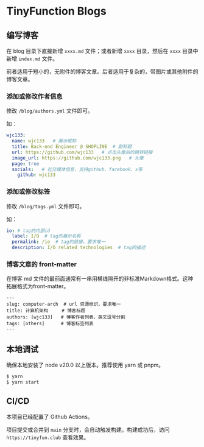 # TinyFunction Blogs

## 编写博客

在 blog 目录下直接新增 `xxxx.md` 文件；或者新增 `xxxx` 目录，然后在 `xxxx` 目录中新增 `index.md` 文件。

前者适用于短小的，无附件的博客文章。后者适用于复杂的，带图片或其他附件的博客文章。

### 添加或修改作者信息

修改 `/blog/authors.yml` 文件即可。

如：

```yml
wjc133:
  name: wjc133   # 展示昵称
  title: Back-end Engineer @ SHOPLINE  # 副标题
  url: https://github.com/wjc133   # 点击头像后的跳转链接
  image_url: https://github.com/wjc133.png   # 头像
  page: true
  socials:   # 社交媒体信息，支持github、facebook、x等
    github: wjc133
```

### 添加或修改标签

修改 `/blog/tags.yml` 文件即可。

如：

```yml
io: # tag的内部id
  label: I/O  # tag的展示名称
  permalink: /io  # tag的链接，要求唯一
  description: I/O related technologies  # tag的描述
```

### 博客文章的 front-matter

在博客 md 文件的最前面通常有一串用横线隔开的非标准Markdown格式。这种拓展格式为front-matter。

```
---
slug: computer-arch  # url 资源标识，要求唯一
title: 计算机架构     # 博客标题
authors: [wjc133]   # 博客作者列表，英文逗号分割
tags: [others]      # 博客标签列表
---
```

## 本地调试

确保本地安装了 node v20.0 以上版本。推荐使用 yarn 或 pnpm。

```bash
$ yarn
$ yarn start
```

## CI/CD

本项目已经配置了 Github Actions。

项目提交或合并到 `main` 分支时，会自动触发构建。构建成功后，访问 `https://tinyfun.club` 查看效果。
